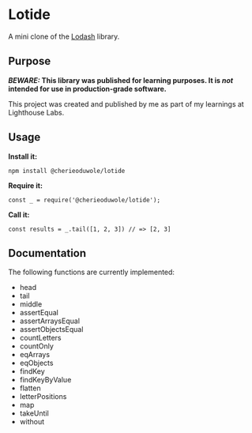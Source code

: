 # Lotide

A mini clone of the [Lodash](https://lodash.com) library.

## Purpose

**_BEWARE:_ This library was published for learning purposes. It is _not_ intended for use in production-grade software.**

This project was created and published by me as part of my learnings at Lighthouse Labs. 

## Usage

**Install it:**

`npm install @cherieoduwole/lotide`

**Require it:**

`const _ = require('@cherieoduwole/lotide');`

**Call it:**

`const results = _.tail([1, 2, 3]) // => [2, 3]`

## Documentation

The following functions are currently implemented:

* head
* tail
* middle
* assertEqual
* assertArraysEqual
* assertObjectsEqual
* countLetters
* countOnly
* eqArrays
* eqObjects
* findKey
* findKeyByValue
* flatten
* letterPositions
* map
* takeUntil
* without
